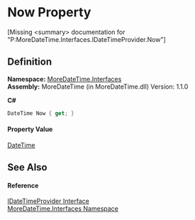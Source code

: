 # Now Property


\[Missing &lt;summary&gt; documentation for "P:MoreDateTime.Interfaces.IDateTimeProvider.Now"\]



## Definition
**Namespace:** <a href="N_MoreDateTime_Interfaces.md">MoreDateTime.Interfaces</a>  
**Assembly:** MoreDateTime (in MoreDateTime.dll) Version: 1.1.0

**C#**
``` C#
DateTime Now { get; }
```



#### Property Value
<a href="https://learn.microsoft.com/dotnet/api/system.datetime" target="_blank" rel="noopener noreferrer">DateTime</a>

## See Also


#### Reference
<a href="T_MoreDateTime_Interfaces_IDateTimeProvider.md">IDateTimeProvider Interface</a>  
<a href="N_MoreDateTime_Interfaces.md">MoreDateTime.Interfaces Namespace</a>  
